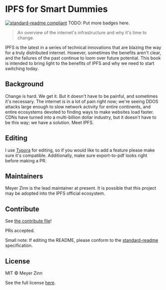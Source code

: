 # IPFS for Smart Dummies

[![standard-readme compliant](https://img.shields.io/badge/standard--readme-OK-green.svg?style=flat-square)](https://github.com/RichardLitt/standard-readme)
TODO: Put more badges here.

> An overview of the internet's infrastructure and why it's time to change.

IPFS is the latest in a series of technical innovations that are blazing the way for a truly distributed internet. However, sometimes the benefits aren't clear, and the failures of the past continue to loom over future potential. This book is intended to bring light to the benefits of IPFS and why we need to start switching today.

## Background

Change is hard. We get it. But it doesn't have to be painful, and sometimes it's necessary. The internet is in a lot of pain right now; we're seeing DDOS attacks large enough to slow network activity for entire continents, and entire ecosystems devoted to finding ways to make websites load faster. CDNs have turned into a multi-billion dollar industry, but it doesn't have to be this way; we have a solution. Meet IPFS.

## Editing

I use [Typora](https://typora.io/) for editing, so if you would like to add a feature please make sure it's compatible. Additionally, make sure export-to-pdf looks right before making a PR.

## Maintainers

Meyer Zinn is the lead maintainer at present. It is possible that this project may be adopted into the IPFS official ecosystem.

## Contribute

See [the contribute file](contribute.md)!

PRs accepted.

Small note: If editing the README, please conform to the [standard-readme](https://github.com/RichardLitt/standard-readme) specification.

## License

MIT © Meyer Zinn

See the full license [here](license).